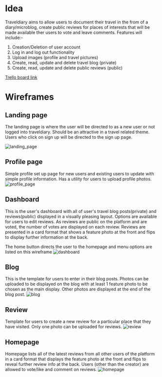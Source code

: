 # Idea
Traveldiary aims to allow users to document their travel in the from of a diary/microblog, create public reviews for places of interests that will be made available ther users to vote and leave comments. Features will include:-

1. Creation/Deletion of user account
2. Log in and log out functionality
3. Upload images (profile and travel pictures)
4. Create, read, update and delete travel blog (private)
5. Create, read, update and delete public reviews (public)

[Trello board link](https://trello.com/b/CGY7wIhD)

# Wireframes
## Landing page
The landing page is where the user will be directed to as a new user or not logged into traveldiary. Should be an attractive in a travel related theme. Users who click on sign up will be directed to the sign up page.

![landing_page](docs/landingpage.png)

## Profile page
Simple profile set up page for new users and existing users to update with simple profile information. Has a utility for users to upload profile photos.
![profile_page](docs/profilepage.png)

## Dashboard
This is the user's dashboard with all of user's travel blog posts(private) and reviews(public) displayed in a visually pleasing layout. Options are available for users to edit reviews. As reviews are public on the platform and are voted, the number of votes are displayed on each review. Reviews are presented in a card format that shows a feature photo at the front and flips to display further information at the back.

The home button directs the user to the homepage and menu options are listed on this wireframe
![dashboard](docs/dashboard.png)

## Blog
This is the template for users to enter in their blog posts. Photos can be uploaded to be displayed on the blog with at least 1 feature photo to be chosen as the main display. Other photos are displayed at the end of the blog post.
![blog](docs/blog.png)

## Review
Template for users to create a new review for a particular place that they have visited. Only one photo can be uploaded for reviews.
![review](docs/reviews.png)

## Homepage
Homepage lists all of the latest reviews from all other users of the platform in a card format that displays the feature photo at the front and flips to reveal further review info at the back. Users (other than the creator) are allowed to vote/like and comment on reviews. 
![homepage](docs/homepage.png)